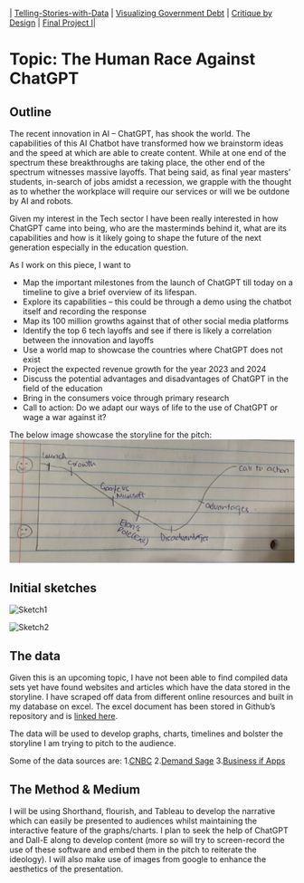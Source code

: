 | [Telling-Stories-with-Data](https://nahalg.github.io/Telling-Stories-with-Data/) | [Visualizing Government Debt](https://nahalg.github.io/Telling-Stories-with-Data/Visualisinggovernmentdebt.html) | [Critique by Design](CritiqueByDesign) | [Final Project I](FinalProjectpart1)| 

# Topic: The Human Race Against ChatGPT

## Outline

The recent innovation in AI – ChatGPT, has shook the world. The capabilities of this AI Chatbot have transformed how we brainstorm ideas and the speed at which are able to create content.  While at one end of the spectrum these breakthroughs are taking place, the other end of the spectrum witnesses massive layoffs. That being said, as final year masters’ students, in-search of jobs amidst a recession, we grapple with the thought as to whether the workplace will require our services or will we be outdone by AI and robots. 

Given my interest in the Tech sector I have been really interested in how ChatGPT came into being, who are the masterminds behind it, what are its capabilities and how is it likely going to shape the future of the next generation especially in the education question.

As I work on this piece, I want to 

-	Map the important milestones from the launch of ChatGPT till today on a timeline to give a brief overview of its lifespan. 
-	Explore its capabilities – this could be through a demo using the chatbot itself and recording the response
-	Map its 100 million growths against that of other social media platforms 
-	Identify the top 6 tech layoffs and see if there is likely a correlation between the innovation and layoffs 
-	Use a world map to showcase the countries where ChatGPT does not exist 
-	Project the expected revenue growth for the year 2023 and 2024
-	Discuss the potential advantages and disadvantages of ChatGPT in the field of the education
-	Bring in the consumers voice through primary research
-	Call to action: Do we adapt our ways of life to the use of ChatGPT or wage a war against it?

The below image showcase the storyline for the pitch:
![Storyline](Storyline.jpeg)

## Initial sketches

![Sketch1](Sketch1.png)


![Sketch2](Sketch2.png)

## The data

Given this is an upcoming topic, I have not been able to find compiled data sets yet have found websites and articles which have the data stored in the storyline. I have scraped off data from different online resources and built in my database on excel. The excel document has been stored in Github’s repository and is [linked here](https://www.businessofapps.com/data/chatgpt-statistics/).

The data will be used to develop graphs, charts, timelines and bolster the storyline I am trying to pitch to the audience. 

Some of the data sources are: 
1.[CNBC](https://www.cnbc.com/2023/01/18/tech-layoffs-microsoft-amazon-meta-others-have-cut-more-than-60000.html)
2.[Demand Sage]( https://www.demandsage.com/chatgpt-statistics/)
3.[Business if Apps]( https://www.businessofapps.com/data/chatgpt-statistics/)

## The Method & Medium 

I will be using Shorthand, flourish, and Tableau to develop the narrative which can easily be presented to audiences whilst maintaining the interactive feature of the graphs/charts. I plan to seek the help of ChatGPT and Dall-E along to develop content (more so will try to screen-record the use of these software and embed them in the pitch to reiterate the ideology). I will also make use of images from google to enhance the aesthetics of the presentation. 
